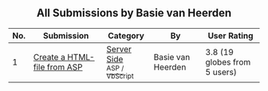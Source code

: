 ﻿<div align="center">

## All Submissions by Basie van Heerden

</div>

No.  | Submission | Category | By   | User Rating
---- | ---------- | -------- | ---- | -----------
1 | [Create a HTML\-file from ASP<br />](https://github.com/Planet-Source-Code/basie-van-heerden-create-a-html-file-from-asp__4-6800) | [Server Side<br /><sup>ASP / VbScript</sup>](../ByCategory/server-side__4-31.md) | Basie van Heerden | 3.8 (19 globes from 5 users)
